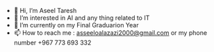 - 👋 Hi, I’m Aseel Taresh
- 👀 I’m interested in AI and any thing related to IT
- 🌱 I’m currently on my Final Graduarion Year
- 📫 How to reach me : asseeloalazazi2000@gmail.com or my phone number +967 773 693 332 

<!---
asseelo2000/asseelo2000 is a ✨ special ✨ repository because its `README.md` (this file) appears on your GitHub profile.
You can click the Preview link to take a look at your changes.
--->
